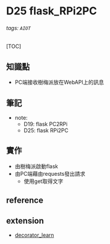 # D25 flask_RPi2PC
###### tags: `AIOT`
[TOC]
## 知識點
- PC端接收樹梅派放在WebAPI上的訊息
## 筆記
- note:
    - D19: flask PC2RPi
    - D25: flask RPi2PC

## 實作
- 由樹梅派啟動flask
- 由PC端藉由requests發出請求
    - 使用get取得文字
## reference
## extension
- [decorator_learn](https://github.com/chihpy/AIOT/blob/main/D25_flask_Rpi2PC/Decorator.ipynb) 